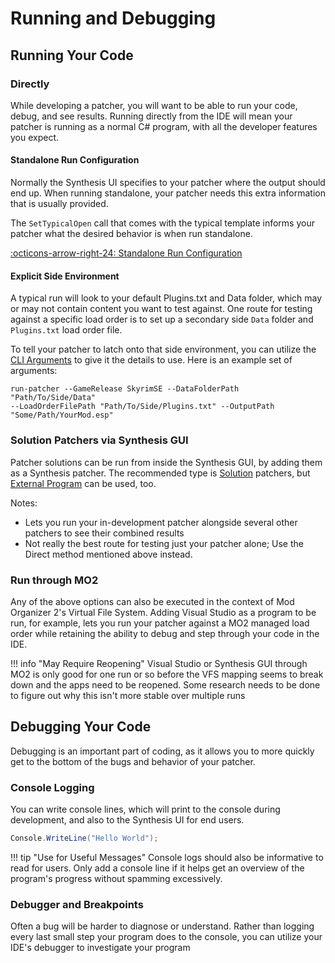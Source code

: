 # Running and Debugging

## Running Your Code
### Directly
While developing a patcher, you will want to be able to run your code, debug, and see results.  Running directly from the IDE will mean your patcher is running as a normal C# program, with all the developer features you expect.

#### Standalone Run Configuration
Normally the Synthesis UI specifies to your patcher where the output should end up.  When running standalone, your patcher needs this extra information that is usually provided.  

The `SetTypicalOpen` call that comes with the typical template informs your patcher what the desired behavior is when run standalone.

[:octicons-arrow-right-24: Standalone Run Configuration](Configuring-a-Patcher-at-Startup.md/#standalone-open-configuration)

#### Explicit Side Environment
A typical run will look to your default Plugins.txt and Data folder, which may or may not contain content you want to test against.   One route for testing against a specific load order is to set up a secondary side `Data` folder and `Plugins.txt` load order file.

To tell your patcher to latch onto that side environment, you can utilize the [CLI Arguments](Patcher-CLI.md) to give it the details to use.  Here is an example set of arguments:

```
run-patcher --GameRelease SkyrimSE --DataFolderPath "Path/To/Side/Data"
--LoadOrderFilePath "Path/To/Side/Plugins.txt" --OutputPath "Some/Path/YourMod.esp"
```


### Solution Patchers via Synthesis GUI
Patcher solutions can be run from inside the Synthesis GUI, by adding them as a Synthesis patcher.  The recommended type is [Solution](../Local-Solution-Patcher.md) patchers, but [External Program](../External-Program-Patcher.md) can be used, too.

Notes:

- Lets you run your in-development patcher alongside several other patchers to see their combined results
- Not really the best route for testing just your patcher alone; Use the Direct method mentioned above instead.

### Run through MO2
Any of the above options can also be executed in the context of Mod Organizer 2's Virtual File System.  Adding Visual Studio as a program to be run, for example, lets you run your patcher against a MO2 managed load order while retaining the ability to debug and step through your code in the IDE.

!!! info "May Require Reopening"
    Visual Studio or Synthesis GUI through MO2 is only good for one run or so before the VFS mapping seems to break down and the apps need to be reopened.  Some research needs to be done to figure out why this isn't more stable over multiple runs

## Debugging Your Code
Debugging is an important part of coding, as it allows you to more quickly get to the bottom of the bugs and behavior of your patcher.

### Console Logging
You can write console lines, which will print to the console during development, and also to the Synthesis UI for end users.

```cs
Console.WriteLine("Hello World");
```

!!! tip "Use for Useful Messages"
    Console logs should also be informative to read for users.  Only add a console line if it helps get an overview of the program's progress without spamming excessively.

### Debugger and Breakpoints
Often a bug will be harder to diagnose or understand.  Rather than logging every last small step your program does to the console, you can utilize your IDE's debugger to investigate your program